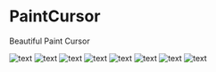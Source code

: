 # PaintCursor
Beautiful Paint Cursor

![text](https://media.discordapp.net/attachments/521411540818198538/808783540250214440/normal.png)
![text](https://cdn.discordapp.com/attachments/521411540818198538/808783537611604018/lien.png)
![text](https://media.discordapp.net/attachments/521411540818198538/808783556067065886/text.png)
![text](https://media.discordapp.net/attachments/521411540818198538/808783492888133642/chargement.gif)
![text](https://media.discordapp.net/attachments/521411540818198538/808783547372404756/occupe.gif)
![text](https://media.discordapp.net/attachments/521411540818198538/808783551306530816/select.png)
![text]()
![text]()
